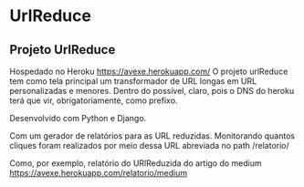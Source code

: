 # UrlReduce

## Projeto UrlReduce
Hospedado no Heroku https://avexe.herokuapp.com/
O projeto urlReduce tem como tela principal um transformador de URL longas em URL personalizadas e menores. Dentro do possível, claro, pois o DNS do heroku terá que vir, obrigatoriamente, como prefixo. 

Desenvolvido com Python e Django. 

Com um gerador de relatórios para as URL reduzidas. Monitorando quantos cliques foram realizados por meio dessa URL abreviada no path /relatorio/<slug> 

Como, por exemplo, relatório do URlReduzida do artigo do medium
https://avexe.herokuapp.com/relatorio/medium
